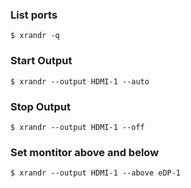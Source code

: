 ### List ports
`$ xrandr -q`

### Start Output
`$ xrandr --output HDMI-1 --auto`

### Stop Output
`$ xrandr --output HDMI-1 --off`

### Set montitor above and below
`$ xrandr --output HDMI-1 --above eDP-1`
